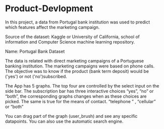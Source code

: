 # Product-Devlopment

In this project, a data from Portugal bank institution was used to predict which features affect the marketing campaign. 

Source of the dataset: Kaggle or University of California, school of information and Computer Science machine learning repository.

Name: Portugal Bank Dataset

The data is related with direct marketing campaigns of a Portuguese banking institution. The marketing campaigns were based on phone calls. The objective was to know if the product (bank term deposit) would be ('yes') or not ('no')subscribed. 

The App has 5 graphs. 
The top four are controlled by the select input on the side bar.
The subscription bar has three interactive choices “yes”, “no” or “both”, the corresponding graphs changes when as these choices are picked.
The same is true for the means of contact. “telephone ” , “cellular” or “both”


You can drag part of the graph (user_brush) and see any specific datapoints.
You can also use the automatic search engine.





